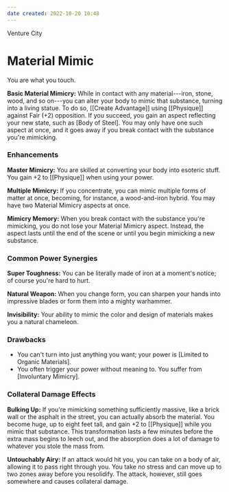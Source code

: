 ```yaml
---
date created: 2022-10-20 10:48
---
```


Venture City

# Material Mimic

You are what you touch.

**Basic Material Mimicry:** While in contact with any material---iron, stone, wood, and so on---you can alter your body to mimic that substance, turning into a living statue. To do so, [[Create Advantage]] using [[Physique]] against Fair (+2) opposition. If you succeed, you gain an aspect reflecting your new state, such as [Body of Steel]. You may only have one such aspect at once, and it goes away if you break contact with the substance you're mimicking.

### Enhancements

**Master Mimicry:** You are skilled at converting your body into esoteric stuff. You gain +2 to [[Physique]] when using your power.

**Multiple Mimicry:** If you concentrate, you can mimic multiple forms of matter at once, becoming, for instance, a wood-and-iron hybrid. You may have two Material Mimicry aspects at once.

**Mimicry Memory:** When you break contact with the substance you're mimicking, you do not lose your Material Mimicry aspect. Instead, the aspect lasts until the end of the scene or until you begin mimicking a new substance.

### Common Power Synergies

**Super Toughness:** You can be literally made of iron at a moment's notice; of course you're hard to hurt.

**Natural Weapon:** When you change form, you can sharpen your hands into impressive blades or form them into a mighty warhammer.

**Invisibility:** Your ability to mimic the color and design of materials makes you a natural chameleon.

### Drawbacks

- You can't turn into just anything you want; your power is [Limited to Organic Materials].
- You often trigger your power without meaning to. You suffer from [Involuntary Mimicry].

### Collateral Damage Effects

**Bulking Up:** If you're mimicking something sufficiently massive, like a brick wall or the asphalt in the street, you can actually absorb the material. You become huge, up to eight feet tall, and gain +2 to [[Physique]] while you mimic that substance. This transformation lasts a few minutes before the extra mass begins to leech out, and the absorption does a lot of damage to whatever you stole the mass from.

**Untouchably Airy:** If an attack would hit you, you can take on a body of air, allowing it to pass right through you. You take no stress and can move up to two zones away before you resolidify. The attack, however, still goes somewhere and causes collateral damage.

